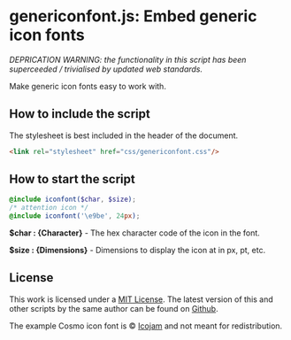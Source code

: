 # genericonfont.js: Embed generic icon fonts

*DEPRICATION WARNING: the functionality in this script has been superceeded / trivialised by updated web standards.*

Make generic icon fonts easy to work with.

## How to include the script

The stylesheet is best included in the header of the document.

```html
<link rel="stylesheet" href="css/genericonfont.css"/>
```

## How to start the script

```scss
@include iconfont($char, $size);
/* attention icon */
@include iconfont('\e9be', 24px);
```

**$char : {Character}** - The hex character code of the icon in the font.

**$size : {Dimensions}** - Dimensions to display the icon at in px, pt, etc.

## License

This work is licensed under a [MIT License](https://opensource.org/licenses/MIT). The latest version of this and other scripts by the same author can be found on [Github](https://github.com/WoollyMittens).

The example Cosmo icon font is &copy; [Icojam](http://www.icojam.com/) and not meant for redistribution.
